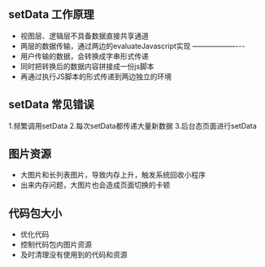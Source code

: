 ## setData 工作原理
- 视图层、逻辑层不具备数据直接共享通道
- 两层的数据传输，通过两边的evaluateJavascript实现
——————---
- 用户传输的数据，会转换成字串形式传递
- 同时把转换后的数据内容拼接成一份js脚本
- 再通过执行JS脚本的形式传递到两边独立的环境

## setData 常见错误
1.频繁调用setData
2.每次setData都传递大量新数据
3.后台态页面进行setData

##  图片资源
- 大图片和长列表图片，导致内存上升，触发系统回收小程序
- 出来内存问题，大图片也会造成页面切换的卡顿

## 代码包大小
- 优化代码
- 控制代码包内图片资源
- 及时清理没有使用到的代码和资源
